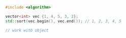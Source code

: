 ```cpp
#include <algorithm>
```


```cpp
vector<int> vec {1, 4, 5, 3, 2};
std::sort(vec.begin(), vec.end()); // 1, 2, 3, 4, 5
```

```cpp
// work witb object
```